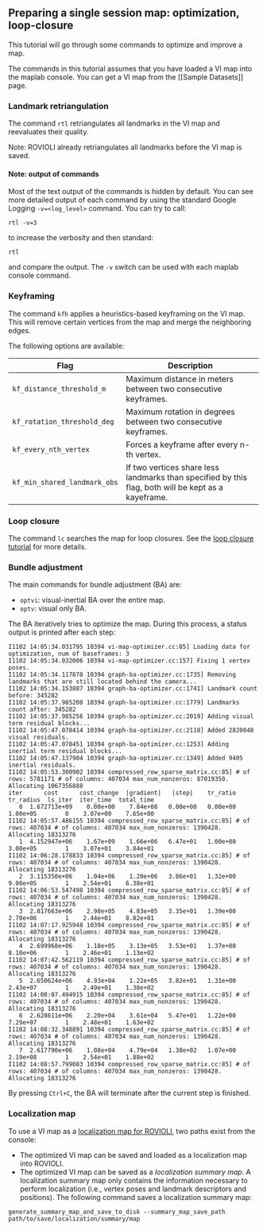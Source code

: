 ## Preparing a single session map: optimization, loop-closure

This tutorial will go through some commands to optimize and improve a map.

The commands in this tutorial assumes that you have loaded a VI map into the maplab console.
You can get a VI map from the [[Sample Datasets]] page.

### Landmark retriangulation
The command `rtl` retriangulates all landmarks in the VI map and reevaluates their quality.

Note: ROVIOLI already retriangulates all landmarks before the VI map is saved.

#### Note: output of commands
Most of the text output of the commands is hidden by default. You can see more detailed output of each command by using the standard Google Logging ``-v=<log_level>`` command. You can try to call:
```
rtl -v=3
```
to increase the verbosity and then standard:
```
rtl
```
and compare the output. The ``-v`` switch can be used with each maplab console command.

### Keyframing
The command `kfh` applies a heuristics-based keyframing on the VI map.
This will remove certain vertices from the map and merge the neighboring edges.

The following options are available:

Flag | Description
----|-----
`kf_distance_threshold_m` | Maximum distance in meters between two consecutive keyframes.
`kf_rotation_threshold_deg` | Maximum rotation in degrees between two consecutive keyframes.
`kf_every_nth_vertex` | Forces a keyframe after every n-th vertex.
`kf_min_shared_landmark_obs` | If two vertices share less landmarks than specified by this flag, both will be kept as a kayeframe.

### Loop closure
The command `lc` searches the map for loop closures. See the [loop closure tutorial](Understanding-loop-closure) for more details.

### Bundle adjustment
The main commands for bundle adjustment (BA) are:
- `optvi`: visual-inertial BA over the entire map.
- `optv`: visual only BA.

The BA iteratively tries to optimize the map.
During this process, a status output is printed after each step:

```
I1102 14:05:34.031795 10394 vi-map-optimizer.cc:85] Loading data for optimization, num of baseframes: 3
I1102 14:05:34.032006 10394 vi-map-optimizer.cc:157] Fixing 1 vertex poses.
I1102 14:05:34.117878 10394 graph-ba-optimizer.cc:1735] Removing landmarks that are still located behind the camera...
I1102 14:05:34.153887 10394 graph-ba-optimizer.cc:1741] Landmark count before: 345282
I1102 14:05:37.985208 10394 graph-ba-optimizer.cc:1779] Landmarks count after: 345282
I1102 14:05:37.985256 10394 graph-ba-optimizer.cc:2019] Adding visual term residual blocks...
I1102 14:05:47.078414 10394 graph-ba-optimizer.cc:2118] Added 2820048 visual residuals.
I1102 14:05:47.078451 10394 graph-ba-optimizer.cc:1253] Adding inertial term residual blocks...
I1102 14:05:47.137904 10394 graph-ba-optimizer.cc:1349] Added 9405 inertial residuals.
I1102 14:05:53.300902 10394 compressed_row_sparse_matrix.cc:85] # of rows: 5781171 # of columns: 407034 max_num_nonzeros: 87019350. Allocating 1067356888
iter      cost      cost_change  |gradient|   |step|    tr_ratio  tr_radius  ls_iter  iter_time  total_time
   0  1.672713e+09    0.00e+00    7.84e+08   0.00e+00   0.00e+00  1.00e+05        0    3.07e+00    7.65e+00
I1102 14:05:57.486155 10394 compressed_row_sparse_matrix.cc:85] # of rows: 407034 # of columns: 407034 max_num_nonzeros: 1390428. Allocating 18313276
   1  4.152947e+06    1.67e+09    1.66e+06   6.47e+01   1.00e+00  3.00e+05        1    3.07e+01    3.84e+01
I1102 14:06:28.178833 10394 compressed_row_sparse_matrix.cc:85] # of rows: 407034 # of columns: 407034 max_num_nonzeros: 1390428. Allocating 18313276
   2  3.115350e+06    1.04e+06    1.20e+06   3.86e+01   1.32e+00  9.00e+05        1    2.54e+01    6.38e+01
I1102 14:06:53.547498 10394 compressed_row_sparse_matrix.cc:85] # of rows: 407034 # of columns: 407034 max_num_nonzeros: 1390428. Allocating 18313276
   3  2.817663e+06    2.98e+05    4.83e+05   3.35e+01   1.39e+00  2.70e+06        1    2.44e+01    8.82e+01
I1102 14:07:17.925948 10394 compressed_row_sparse_matrix.cc:85] # of rows: 407034 # of columns: 407034 max_num_nonzeros: 1390428. Allocating 18313276
   4  2.699968e+06    1.18e+05    3.13e+05   3.53e+01   1.37e+00  8.10e+06        1    2.46e+01    1.13e+02
I1102 14:07:42.562119 10394 compressed_row_sparse_matrix.cc:85] # of rows: 407034 # of columns: 407034 max_num_nonzeros: 1390428. Allocating 18313276
   5  2.650624e+06    4.93e+04    1.22e+05   3.82e+01   1.31e+00  2.43e+07        1    2.49e+01    1.38e+02
I1102 14:08:07.494915 10394 compressed_row_sparse_matrix.cc:85] # of rows: 407034 # of columns: 407034 max_num_nonzeros: 1390428. Allocating 18313276
   6  2.628611e+06    2.20e+04    3.61e+04   5.47e+01   1.22e+00  7.29e+07        1    2.48e+01    1.63e+02
I1102 14:08:32.348891 10394 compressed_row_sparse_matrix.cc:85] # of rows: 407034 # of columns: 407034 max_num_nonzeros: 1390428. Allocating 18313276
   7  2.617790e+06    1.08e+04    4.79e+04   1.38e+02   1.07e+00  2.19e+08        1    2.54e+01    1.88e+02
I1102 14:08:57.799083 10394 compressed_row_sparse_matrix.cc:85] # of rows: 407034 # of columns: 407034 max_num_nonzeros: 1390428. Allocating 18313276
```

By pressing `Ctrl+C`, the BA will terminate after the current step is finished.

### Localization map
To use a VI map as a [localization map for ROVIOLI](Running-ROVIOLI-in-Localization-mode), two paths exist from the console:
- The optimized VI map can be saved and loaded as a localization map into ROVIOLI.
- The optimized VI map can be saved as a *localization summary map*. A localization summary map only contains the information necessary to perform localization (i.e., vertex poses and landmark descriptors and positions). The following command saves a localization summary map:
```
generate_summary_map_and_save_to_disk --summary_map_save_path path/to/save/localization/summary/map
```
